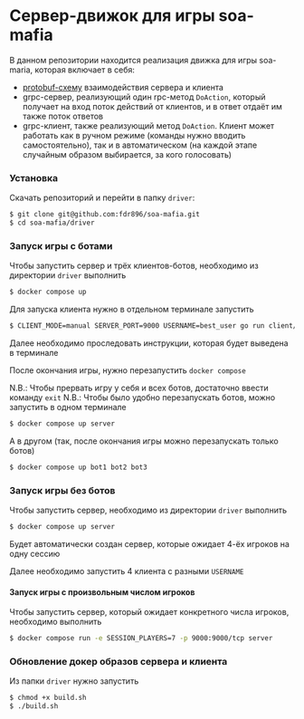 # Сервер-движок для игры soa-mafia

В данном репозитории находится реализация движка для игры soa-maria, которая включает в себя:
- [protobuf-схему](https://github.com/fdr896/soa-mafia/blob/main/driver/server/proto/mafia.proto) взаимодействия сервера и клиента
- grpc-сервер, реализующий один rpc-метод `DoAction`, который получает на вход поток действий от клиентов, и в ответ отдаёт им также поток ответов
- grpc-клиент, также реализующий метод `DoAction`. Клиент может работать как в ручном режиме (команды нужно вводить самостоятельно), так и в автоматическом (на каждой этапе случайным образом выбирается, за кого голосовать)

### Установка
Скачать репозиторий и перейти в папку `driver`:
```bash
$ git clone git@github.com:fdr896/soa-mafia.git
$ cd soa-mafia/driver
```

### Запуск игры с ботами
Чтобы запустить сервер и трёх клиентов-ботов, необходимо из директории `driver` выполнить
```bash
$ docker compose up
```
Для запуска клиента нужно в отдельном терминале запустить
```bash
$ CLIENT_MODE=manual SERVER_PORT=9000 USERNAME=best_user go run client/cmd/main.go
```
Далее необходимо проследовать инструкции, которая будет выведена в терминале

После окончания игры, нужно перезапустить `docker compose`

N.B.: Чтобы прервать игру у себя и всех ботов, достаточно ввести команду `exit`
N.B.: Чтобы было удобно перезапускать ботов, можно запустить в одном терминале
```bash
$ docker compose up server
```
А в другом (так, после окончания игры можно перезапускать только ботов)
```bash
$ docker compose up bot1 bot2 bot3
```

### Запуск игры без ботов
Чтобы запустить сервер, необходимо из директории `driver` выполнить
```bash
$ docker compose up server
```
Будет автоматически создан сервер, которые ожидает 4-ёх игроков на одну сессию

Далее необходимо запустить 4 клиента с разными `USERNAME`

#### Запуск игры с произвольным числом игроков
Чтобы запустить сервер, который ожидает конкретного числа игроков, необходимо выполнить
```bash
$ docker compose run -e SESSION_PLAYERS=7 -p 9000:9000/tcp server
```

### Обновление докер образов сервера и клиента
Из папки `driver` нужно запустить
```bash
$ chmod +x build.sh
$ ./build.sh
```


